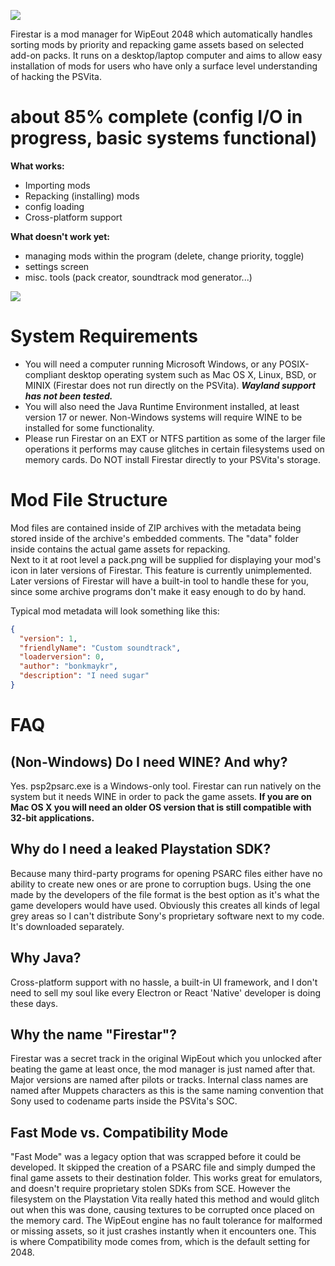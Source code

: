 ![](https://files.worlio.com/users/bonkmaykr/http/git/embed/firestar.png)

Firestar is a mod manager for WipEout 2048 which automatically handles sorting mods by priority and repacking game assets based on selected add-on packs. It runs on a desktop/laptop computer and aims to allow easy installation of mods for users who have only a surface level understanding of hacking the PSVita.  
  
# about 85% complete (config I/O in progress, basic systems functional)  
**What works:**
- Importing mods
- Repacking (installing) mods
- config loading
- Cross-platform support

**What doesn't work yet:**
- managing mods within the program (delete, change priority, toggle)
- settings screen
- misc. tools (pack creator, soundtrack mod generator...)

![](https://files.worlio.com/users/bonkmaykr/http/git/embed/firestar_window.png)
  
# System Requirements
- You will need a computer running Microsoft Windows, or any POSIX-compliant desktop operating system such as Mac OS X, Linux, BSD, or MINIX (Firestar does not run directly on the PSVita). ***Wayland support has not been tested.***
- You will also need the Java Runtime Environment installed, at least version 17 or newer. Non-Windows systems will require WINE to be installed for some functionality.
- Please run Firestar on an EXT or NTFS partition as some of the larger file operations it performs may cause glitches in certain filesystems used on memory cards. Do NOT install Firestar directly to your PSVita's storage.

# Mod File Structure
Mod files are contained inside of ZIP archives with the metadata being stored inside of the archive's embedded comments. The "data" folder inside contains the actual game assets for repacking.  
Next to it at root level a pack.png will be supplied for displaying your mod's icon in later versions of Firestar. This feature is currently unimplemented.  
Later versions of Firestar will have a built-in tool to handle these for you, since some archive programs don't make it easy enough to do by hand.  
  
Typical mod metadata will look something like this:
```json
{
  "version": 1,
  "friendlyName": "Custom soundtrack",
  "loaderversion": 0,
  "author": "bonkmaykr",
  "description": "I need sugar"
}
```

# FAQ
## (Non-Windows) Do I need WINE? And why?
Yes. psp2psarc.exe is a Windows-only tool. Firestar can run natively on the system but it needs WINE in order to pack the game assets.
**If you are on Mac OS X you will need an older OS version that is still compatible with 32-bit applications.**

## Why do I need a leaked Playstation SDK?
Because many third-party programs for opening PSARC files either have no ability to create new ones or are prone to corruption bugs. Using the one made by the developers of the file format is the best option as it's what the game developers would have used. Obviously this creates all kinds of legal grey areas so I can't distribute Sony's proprietary software next to my code. It's downloaded separately.

## Why Java?
Cross-platform support with no hassle, a built-in UI framework, and I don't need to sell my soul like every Electron or React 'Native' developer is doing these days.  
  
## Why the name "Firestar"?
Firestar was a secret track in the original WipEout which you unlocked after beating the game at least once, the mod manager is just named after that. Major versions are named after pilots or tracks. Internal class names are named after Muppets characters as this is the same naming convention that Sony used to codename parts inside the PSVita's SOC.

## Fast Mode vs. Compatibility Mode
"Fast Mode" was a legacy option that was scrapped before it could be developed. It skipped the creation of a PSARC file and simply dumped the final game assets to their destination folder. This works great for emulators, and doesn't require proprietary stolen SDKs from SCE. However the filesystem on the Playstation Vita really hated this method and would glitch out when this was done, causing textures to be corrupted once placed on the memory card. The WipEout engine has no fault tolerance for malformed or missing assets, so it just crashes instantly when it encounters one. This is where Compatibility mode comes from, which is the default setting for 2048.